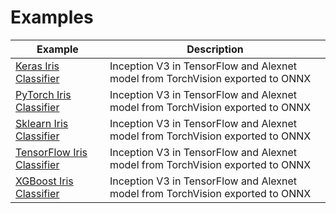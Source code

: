 # Examples

| Example | Description |
|----------------------------------------|---|
| [Keras Iris Classifier](keras/iris-classifier-onnx) | Inception V3 in TensorFlow and Alexnet model from TorchVision exported to ONNX |
| [PyTorch Iris Classifier](./pytorch/iris-classifier-onnx) | Inception V3 in TensorFlow and Alexnet model from TorchVision exported to ONNX |
| [Sklearn Iris Classifier](./sklearn/iris-classifier-onnx) | Inception V3 in TensorFlow and Alexnet model from TorchVision exported to ONNX |
| [TensorFlow Iris Classifier](./tensorflow/iris-classifier) | Inception V3 in TensorFlow and Alexnet model from TorchVision exported to ONNX |
| [XGBoost Iris Classifier](./xgboost/iris-classifier-onnx) | Inception V3 in TensorFlow and Alexnet model from TorchVision exported to ONNX |
<!-- 
| [XGBoost Iris Classifier](./xgboost/iris-classifier-onnx) | Inception V3 in TensorFlow and Alexnet model from TorchVision exported to ONNX |

| [Image Classifier PyTorch](./image-classifier) | Pre Trained Alexnet from TorchVision |
| [Iris Classifier Assorted](./image-classifier) | Iris classifier models made in TensorFlow, PyTorch exported to ONNX, Keras exported ONNX, Sklearn exported to ONNX and XGBoost exported to ONNX |
| [Iris Classifier Pytorch](./image-classifier) | Iris classifier model made with PyTorch |
| [MPG Regression Sklearn](./image-classifier) | MPG regression model made with Sklearn and exported using Joblib |
| [Sentiment Analysis](./image-classifier) | Sentiment analysis model using BERT |
| [Text Generator](./image-classifier) | OpenAI's GPT-2 text generation |
| [Text Generator PyTorch](./image-classifier) | HuggingFace's DistilGPT2 | -->
